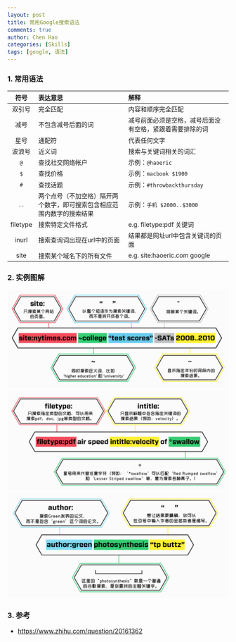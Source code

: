 ```yaml
---
layout: post
title: 常用Google搜索语法
comments: true
author: Chen Hao
categories: [Skills]
tags: [google, 语法]
---
```



### 1. 常用语法

|符号|表达意思|解释|  
|:---:|:------|:---|
|双引号|完全匹配|内容和顺序完全匹配|  
|减号|不包含减号后面的词|减号前面必须是空格，减号后面没有空格，紧跟着需要排除的词|  
|星号|通配符|代表任何文字|  
|波浪号|近义词|搜索与关键词相关的词汇|
|`@`|查找社交网络帐户|示例：`@haoeric`|
|`$`|查找价格|示例：`macbook $1900`|
|`#`| 查找话题| 示例：`#throwbackthursday`|
|`..`| 两个点号（不加空格）隔开两个数字，即可搜索包含相应范围内数字的搜索结果|示例：`手机 $2000..$3000`|
|filetype|搜索特定文件格式|e.g. filetype:pdf 关键词|  
|inurl|搜索查询词出现在url中的页面|结果都是网址url中包含关键词的页面|   
|site|搜索某个域名下的所有文件|e.g. site:haoeric.com google|  


### 2. 实例图解

![](/images/google_grammar/1.png)
![](/images/google_grammar/2.png)
![](/images/google_grammar/3.png)



### 3. 参考

- https://www.zhihu.com/question/20161362